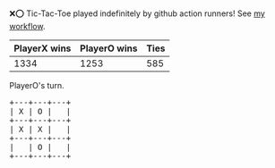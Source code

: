 :x::o: Tic-Tac-Toe played indefinitely by github action runners! See [my workflow](.github/workflows/play.yaml).

|PlayerX wins|PlayerO wins|Ties|
|-|-|-|
|1334|1253|585|

PlayerO's turn.

<pre>
+---+---+---+
| X | O |   |
+---+---+---+
| X | X |   |
+---+---+---+
|   | O |   |
+---+---+---+
</pre>